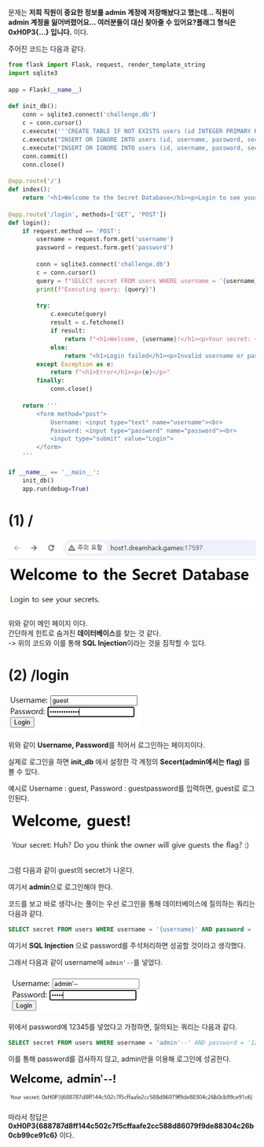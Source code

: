 문제는 **저희 직원이 중요한 정보를 admin 계정에 저장해놨다고 했는데... 직원이 admin 계정을 잃어버렸어요... 여러분들이 대신 찾아줄 수 있어요?플래그 형식은 0xH0P3{...} 입니다.** 이다.  

주어진 코드는 다음과 같다.

```python
from flask import Flask, request, render_template_string
import sqlite3

app = Flask(__name__)

def init_db():
    conn = sqlite3.connect('challenge.db')
    c = conn.cursor()
    c.execute('''CREATE TABLE IF NOT EXISTS users (id INTEGER PRIMARY KEY, username TEXT, password TEXT, secret TEXT)''')
    c.execute("INSERT OR IGNORE INTO users (id, username, password, secret) VALUES (1, 'admin', '**[NO!]**', '**[HERE_IS_THE_FLAG]**')")
    c.execute("INSERT OR IGNORE INTO users (id, username, password, secret) VALUES (2, 'guest', 'guestpassword', 'Huh? Do you think the owner will give guests the flag? :)')")
    conn.commit()
    conn.close()

@app.route('/')
def index():
    return '<h1>Welcome to the Secret Database</h1><p>Login to see your secrets.</p>'

@app.route('/login', methods=['GET', 'POST'])
def login():
    if request.method == 'POST':
        username = request.form.get('username')
        password = request.form.get('password')

        conn = sqlite3.connect('challenge.db')
        c = conn.cursor()
        query = f"SELECT secret FROM users WHERE username = '{username}' AND password = '{password}'"
        print(f"Executing query: {query}")

        try:
            c.execute(query)
            result = c.fetchone()
            if result:
                return f"<h1>Welcome, {username}!</h1><p>Your secret: {result[0]}</p>"
            else:
                return "<h1>Login failed</h1><p>Invalid username or password.</p>"
        except Exception as e:
            return f"<h1>Error</h1><p>{e}</p>"
        finally:
            conn.close()

    return '''
        <form method="post">
            Username: <input type="text" name="username"><br>
            Password: <input type="password" name="password"><br>
            <input type="submit" value="Login">
        </form>
    '''

if __name__ == '__main__':
    init_db()
    app.run(debug=True)
```

# (1) /

<img src="1.jpg">  

위와 같이 메인 페이지 이다.  
간단하게 힌트로 숨겨진 **데이터베이스**를 찾는 것 같다.  
-> 위의 코드와 이를 통해 **SQL Injection**이라는 것을 짐작할 수 있다.  

# (2) /login

<img src="2.jpg">  

위와 같이 **Username, Password**를 적어서 로그인하는 페이지이다.  

실제로 로그인을 하면 **init_db** 에서 설정한 각 계정의 **Secert(admin에서는 flag)** 를 볼 수 있다.  

예시로 Username : guest, Password : guestpassword를 입력하면, guest로 로그인된다.  

<img src="3.jpg">  

그럼 다음과 같이 guest의 secret가 나온다.  

여기서 **admin**으로 로그인해야 한다.  

코드를 보고 바로 생각나는 풀이는 우선 로그인을 통해 데이터베이스에 질의하는 쿼리는 다음과 같다.  

```SQL
SELECT secret FROM users WHERE username = '{username}' AND password = '{password}'
```

여기서 **SQL Injection** 으로 password를 주석처리하면 성공할 것이라고 생각했다.  

그래서 다음과 같이 username에 `admin'--`를 넣었다.  

<img src="4.jpg">  

위에서 password에 12345를 넣었다고 가정하면, 질의되는 쿼리는 다음과 같다.

```SQL
SELECT secret FROM users WHERE username = 'admin'--' AND password = '12345'
```

이를 통해 password를 검사하지 않고, admin만을 이용해 로그인에 성공한다.  

<img src="5.jpg">  

따라서 정답은 **0xH0P3{688787d8ff144c502c7f5cffaafe2cc588d86079f9de88304c26b0cb99ce91c6}** 이다.